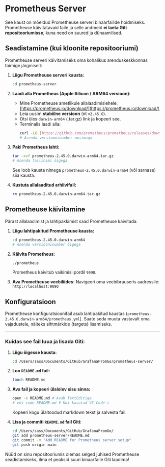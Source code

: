 # Prometheus Server

See kaust on mõeldud Prometheuse serveri binaarfailide hoidmiseks. Prometheuse käivitatavaid faile ja selle andmeid **ei laeta Giti repositooriumisse**, kuna need on suured ja dünaamilised.

## Seadistamine (kui kloonite repositooriumi)

Prometheuse serveri käivitamiseks oma kohalikus arenduskeskkonnas toimige järgmiselt:

1.  **Liigu Prometheuse serveri kausta:**
    ```bash
    cd prometheus-server
    ```

2.  **Laadi alla Prometheus (Apple Silicon / ARM64 versioon):**
    * Mine Prometheuse ametlikule allalaadimislehele: [https://prometheus.io/download/](https://prometheus.io/download/)
    * Leia uusim **stabiilne versioon** (nt `v2.45.0`).
    * Otsi üles `darwin-arm64` (.tar.gz) link ja kopeeri see.
    * Terminalis laadi alla:
        ```bash
        curl -LO [https://github.com/prometheus/prometheus/releases/download/v2.45.0/prometheus-2.45.0.darwin-arm64.tar.gz](https://github.com/prometheus/prometheus/releases/download/v2.45.0/prometheus-2.45.0.darwin-arm64.tar.gz)
        # Asenda versiooninumber uusimaga
        ```

3.  **Paki Prometheus lahti:**
    ```bash
    tar -xvf prometheus-2.45.0.darwin-arm64.tar.gz
    # Asenda failinimi õigega
    ```
    See loob kausta nimega `prometheus-2.45.0.darwin-arm64` (või sarnase) siia kausta.

4.  **Kustuta allalaaditud arhiivifail:**
    ```bash
    rm prometheus-2.45.0.darwin-arm64.tar.gz
    ```

## Prometheuse käivitamine

Pärast allalaadimist ja lahtipakkimist saad Prometheuse käivitada:

1.  **Liigu lahtipakitud Prometheuse kausta:**
    ```bash
    cd prometheus-2.45.0.darwin-arm64
    # Asenda versiooninumber õigega
    ```

2.  **Käivita Prometheus:**
    ```bash
    ./prometheus
    ```
    Prometheus käivitub vaikimisi pordil `9090`.

3.  **Ava Prometheuse veebiliides:**
    Navigeeri oma veebibrauseris aadressile: `http://localhost:9090`

## Konfiguratsioon

Prometheuse konfiguratsioonifail asub lahtipakitud kaustas (`prometheus-2.45.0.darwin-arm64/prometheus.yml`). Saate seda muuta vastavalt oma vajadustele, näiteks sihtmärkide (targets) lisamiseks.

---

### Kuidas see fail luua ja lisada Giti:

1.  **Liigu õigesse kausta:**
    ```bash
    cd /Users/sass/Documents/GitHub/GrafanaPromGo/prometheus-server/
    ```

2.  **Loo `README.md` fail:**
    ```bash
    touch README.md
    ```

3.  **Ava fail ja kopeeri ülalolev sisu sinna:**
    ```bash
    open -e README.md # Avab TextEditiga
    # või code README.md # Kui kasutad VS Code'i
    ```
    Kopeeri kogu ülaltoodud markdown tekst ja salvesta fail.

4.  **Lisa ja commiti `README.md` fail Giti:**
    ```bash
    cd /Users/sass/Documents/GitHub/GrafanaPromGo/
    git add prometheus-server/README.md
    git commit -m "Add README for Prometheus server setup"
    git push origin main
    ```

Nüüd on sinu repositooriumis olemas selged juhised Prometheuse seadistamiseks, ilma et peaksid suuri binaarfaile Giti laadima!